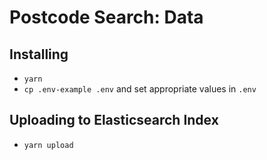 # Postcode Search: Data

## Installing

- `yarn`
- `cp .env-example .env` and set appropriate values in `.env`

## Uploading to Elasticsearch Index

- `yarn upload`
